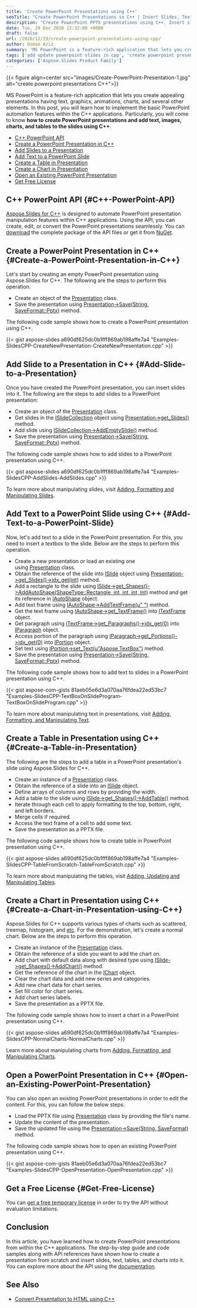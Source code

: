 ```yaml
---
title: 'Create PowerPoint Presentations using C++'
seoTitle: "Create PowerPoint Presentations in C++ | Insert Slides, Text, Chart, Table"
description: "Create PowerPoint PPTX presentations using C++. Insert slides, tables, charts and text in new or existing presentations from within C++ applications."
date: Tue, 29 Dec 2020 22:32:00 +0000
draft: false
url: /2020/12/29/create-powerpoint-presentations-using-cpp/
author: Usman Aziz
summary: 'MS PowerPoint is a feature-rich application that lets you create attractive presentations having text, graphics, animations, charts, and several other elements. In this post, you will learn how to implement the basic PowerPoint automation features within the C++ applications. Particularly, you will come to know **how to create PowerPoint presentations and add text, images, charts, and tables to the slides using C++**.'
tags: ['add update powerpoint slides in cpp', 'create powerpoint presentation cpp', 'insert charts in powerpoint cpp', 'insert tables in powerpoint cpp', 'insert text in powerpoint cpp']
categories: ['Aspose.Slides Product Family']
---
```




{{< figure align=center src="images/Create-PowerPoint-Presentation-1.jpg" alt="create powerpoint presentations C++">}}


MS PowerPoint is a feature-rich application that lets you create appealing presentations having text, graphics, animations, charts, and several other elements. In this post, you will learn how to implement the basic PowerPoint automation features within the C++ applications. Particularly, you will come to know **how to create PowerPoint presentations and add text, images, charts, and tables to the slides using C++**.

*   [C++ PowerPoint API][1]
*   [Create a PowerPoint Presentation in C++][2]
*   [Add Slides to a Presentation][3]
*   [Add Text to a PowerPoint Slide][4]
*   [Create a Table in Presentation][5]
*   [Create a Chart in Presentation][6]
*   [Open an Existing PowerPoint Presentation][7]
*   [Get Free License][8]

## C++ PowerPoint API {#C++-PowerPoint-API}

[Aspose.Slides for C++][9] is designed to automate PowerPoint presentation manipulation features within C++ applications. Using the API, you can create, edit, or convert the PowerPoint presentations seamlessly. You can [download][10] the complete package of the API files or get it from [NuGet][11].

## Create a PowerPoint Presentation in C++ {#Create-a-PowerPoint-Presentation-in-C++}

Let's start by creating an empty PowerPoint presentation using Aspose.Slides for C++. The following are the steps to perform this operation.

*   Create an object of the [Presentation][12] class.
*   Save the presentation using [Presentation->Save(String, SaveFormat::Pptx)][13] method.

The following code sample shows how to create a PowerPoint presentation using C++.

{{< gist aspose-slides a690df625dc0b1fff869ab198affe7a4 "Examples-SlidesCPP-CreateNewPresentation-CreateNewPresentation.cpp" >}}

## Add Slide to a Presentation in C++ {#Add-Slide-to-a-Presentation}

Once you have created the PowerPoint presentation, you can insert slides into it. The following are the steps to add slides to a PowerPoint presentation:

*   Create an object of the [Presentation][14] class.
*   Get slides in the [ISlideCollection][15] object using [Presentation->get\_Slides()][16] method.
*   Add slide using [ISlideCollection->AddEmptySlide()][17] method.
*   Save the presentation using [Presentation->Save(String, SaveFormat::Pptx)][18] method.

The following code sample shows how to add slides to a PowerPoint presentation using C++.

{{< gist aspose-slides a690df625dc0b1fff869ab198affe7a4 "Examples-SlidesCPP-AddSlides-AddSlides.cpp" >}}

To learn more about manipulating slides, visit [Adding, Formatting and Manipulating Slides][19].

## Add Text to a PowerPoint Slide using C++ {#Add-Text-to-a-PowerPoint-Slide}

Now, let's add text to a slide in the PowerPoint presentation. For this, you need to insert a textbox to the slide. Below are the steps to perform this operation.

*   Create a new presentation or load an existing one using [Presentation][20] class.
*   Obtain the reference of the slide into [ISlide][21] object using [Presentation->get\_Slides()->idx\_get(int)][22] method.
*   Add a rectangle to the slide using [ISlide->get\_Shapes()->AddAutoShape(ShapeType::Rectangle, int, int, int, int)][23] method and get its reference in [IAutoShape][24] object.
*   Add text frame using [IAutoShape->AddTextFrame(u" ")][25] method.
*   Get the text frame using [IAutoShape->get\_TextFrame()][26] into [ITextFrame][27] object.
*   Get paragraph using [ITextFrame->get\_Paragraphs()->idx\_get(0)][28] into [IParagraph][29] object.
*   Access portion of the paragraph using [IParagraph->get\_Portions()->idx\_get(0)][30] into [IPortion][31] object.
*   Set text using [IPortion->set\_Text(u"Aspose TextBox")][32] method.
*   Save the presentation using [Presentation->Save(String, SaveFormat::Pptx)][33] method.

The following code sample shows how to add text to slides in a PowerPoint presentation using C++.

{{< gist aspose-com-gists 81aeb05e6d3a070aa76fdea22ed53bc7 "Examples-SlidesCPP-TextBoxOnSlideProgram-TextBoxOnSlideProgram.cpp" >}}

To learn more about manipulating text in presentations, visit [Adding, Formatting, and Manipulating Text][34].

## Create a Table in Presentation using C++ {#Create-a-Table-in-Presentation}

The following are the steps to add a table in a PowerPoint presentation's slide using Aspose.Slides for C++.

*   Create an instance of a [Presentation][35] class.
*   Obtain the reference of a slide into an [ISlide][36] object.
*   Define arrays of columns and rows by providing the width.
*   Add a table to the slide using [ISlide->get\_Shapes()->AddTable()][37] method.
*   Iterate through each cell to apply formatting to the top, bottom, right, and left borders.
*   Merge cells if required.
*   Access the text frame of a cell to add some text.
*   Save the presentation as a PPTX file.

The following code sample shows how to create table in PowerPoint presentation using C++.

{{< gist aspose-slides a690df625dc0b1fff869ab198affe7a4 "Examples-SlidesCPP-TableFromScratch-TableFromScratch.cpp" >}}

To learn more about manipulating the tables, visit [Adding, Updating and Manipulating Tables][38].

## Create a Chart in Presentation using C++ {#Create-a-Chart-in-Presentation-using-C++}

Aspose.Slides for C++ supports various types of charts such as scattered, treemap, histogram, and [etc][39]. For the demonstration, let's create a normal chart. Below are the steps to perform this operation.

*   Create an instance of the [Presentation][40] class.
*   Obtain the reference of a slide you want to add the chart on.
*   Add chart with default data along with desired type using [ISlide->get\_Shapes()->AddChart()][41] method.
*   Get the reference of the chart in the [IChart][42] object.
*   Clear the chart data and add new series and categories.
*   Add new chart data for chart series.
*   Set fill color for chart series.
*   Add chart series labels.
*   Save the presentation as a PPTX file.

The following code sample shows how to insert a chart in a PowerPoint presentation using C++.

{{< gist aspose-slides a690df625dc0b1fff869ab198affe7a4 "Examples-SlidesCPP-NormalCharts-NormalCharts.cpp" >}}

Learn more about manipulating charts from [Adding, Formatting, and Manipulating Charts][43].

## Open a PowerPoint Presentation in C++ {#Open-an-Existing-PowerPoint-Presentation}

You can also open an existing PowerPoint presentations in order to edit the content. For this, you can follow the below steps:

*   Load the PPTX file using [Presentation][44] class by providing the file's name.
*   Update the content of the presentation.
*   Save the updated file using the [Presentation->Save(String, SaveFormat)][45] method.

The following code sample shows how to open an existing PowerPoint presentation using C++.

{{< gist aspose-com-gists 81aeb05e6d3a070aa76fdea22ed53bc7 "Examples-SlidesCPP-OpenPresentation-OpenPresentation.cpp" >}}

## Get a Free License {#Get-Free-License}

You can [get a free temporary license][46] in order to try the API without evaluation limitations.

## Conclusion

In this article, you have learned how to create PowerPoint presentations from within the C++ applications. The step-by-step guide and code samples along with API references have shown how to create a presentation from scratch and insert slides, text, tables, and charts into it. You can explore more about the API using the [documentation][47].

## See Also

*   [Convert Presentation to HTML using C++][48]




[1]: #C++-PowerPoint-API
[2]: #Create-a-PowerPoint-Presentation-in-C++
[3]: #Add-Slide-to-a-Presentation
[4]: #Add-Text-to-a-PowerPoint-Slide
[5]: #Create-a-Table-in-Presentation
[6]: #Create-a-Chart-in-Presentation-using-C++
[7]: #Open-an-Existing-PowerPoint-Presentation
[8]: #Get-Free-License
[9]: https://products.aspose.com/slides/cpp
[10]: https://downloads.aspose.com/slides/cpp
[11]: https://www.nuget.org/packages/Aspose.Slides.cpp
[12]: https://apireference.aspose.com/slides/cpp/class/aspose.slides.presentation
[13]: https://apireference.aspose.com/slides/cpp/class/aspose.slides.presentation#afcd59ec697bf05c10f78c3869de2ec9e
[14]: https://apireference.aspose.com/slides/cpp/class/aspose.slides.presentation
[15]: https://apireference.aspose.com/slides/cpp/class/aspose.slides.i_slide_collection
[16]: https://apireference.aspose.com/slides/cpp/class/aspose.slides.presentation#a9981b38f5a01d9fa5482f05b0a75974c
[17]: https://apireference.aspose.com/slides/cpp/class/aspose.slides.i_slide_collection#af2e6ab303a66ec5537765cd99a106823
[18]: https://apireference.aspose.com/slides/cpp/class/aspose.slides.presentation#afcd59ec697bf05c10f78c3869de2ec9e
[19]: https://docs.aspose.com/slides/cpp/adding-formatting-and-manipulating-slides/
[20]: https://apireference.aspose.com/slides/cpp/class/aspose.slides.presentation
[21]: https://apireference.aspose.com/slides/cpp/class/aspose.slides.i_slide
[22]: https://apireference.aspose.com/slides/cpp/class/aspose.slides.i_slide_collection#a640042758d7f73745c4e6a0eceb5524e
[23]: https://apireference.aspose.com/slides/cpp/class/aspose.slides.i_shape_collection#a22cd6252336905ea935496b4b5799ae2
[24]: https://apireference.aspose.com/slides/cpp/class/aspose.slides.i_auto_shape/
[25]: https://apireference.aspose.com/slides/cpp/class/aspose.slides.i_auto_shape#afb267108fea5ee5a213c162c004fcef3
[26]: https://apireference.aspose.com/slides/cpp/class/aspose.slides.i_auto_shape#a61a649d6f83054417f833571d0745512
[27]: https://apireference.aspose.com/slides/cpp/class/aspose.slides.i_text_frame/
[28]: https://apireference.aspose.com/slides/cpp/class/aspose.slides.i_paragraph_collection#ad07debb69ea304f26ff7f94e0f73940b
[29]: https://apireference.aspose.com/slides/cpp/class/aspose.slides.i_paragraph
[30]: https://apireference.aspose.com/slides/cpp/class/aspose.slides.i_portion_collection#a0ec328fe222e4d8a21ababf14e61e11f
[31]: https://apireference.aspose.com/slides/cpp/class/aspose.slides.i_portion
[32]: https://apireference.aspose.com/slides/cpp/class/aspose.slides.i_portion#a77ca201ad712c430fc6180f491c84275
[33]: https://apireference.aspose.com/slides/cpp/class/aspose.slides.presentation#afcd59ec697bf05c10f78c3869de2ec9e
[34]: https://docs.aspose.com/slides/cpp/adding-formatting-and-manipulating-text/
[35]: https://apireference.aspose.com/slides/cpp/class/aspose.slides.presentation
[36]: https://apireference.aspose.com/slides/cpp/class/aspose.slides.i_slide
[37]: https://apireference.aspose.com/slides/cpp/class/aspose.slides.i_shape_collection#a4267156608ecbb1bdeb07b6dd9975aa6
[38]: https://docs.aspose.com/slides/cpp/adding-updating-and-manipulating-tables/
[39]: https://apireference.aspose.com/slides/cpp/namespace/aspose.slides.charts#a23ba9ea390f5be4c8f5ab18baf4f8c05
[40]: https://apireference.aspose.com/slides/cpp/class/aspose.slides.presentation
[41]: https://apireference.aspose.com/slides/cpp/class/aspose.slides.i_shape_collection#a2cd4d47fc5c536012ee15b3a69486374
[42]: https://apireference.aspose.com/slides/cpp/class/aspose.slides.charts.i_chart/
[43]: https://docs.aspose.com/slides/cpp/adding-formatting-and-manipulating-charts/
[44]: https://apireference.aspose.com/slides/cpp/class/aspose.slides.presentation
[45]: https://apireference.aspose.com/slides/cpp/class/aspose.slides.presentation#afcd59ec697bf05c10f78c3869de2ec9e
[46]: https://purchase.aspose.com/temporary-license
[47]: https://docs.aspose.com/slides/cpp/getting-started/
[48]: https://blog.aspose.com/2020/09/04/convert-presentation-to-webpage-html-using-cpp/





